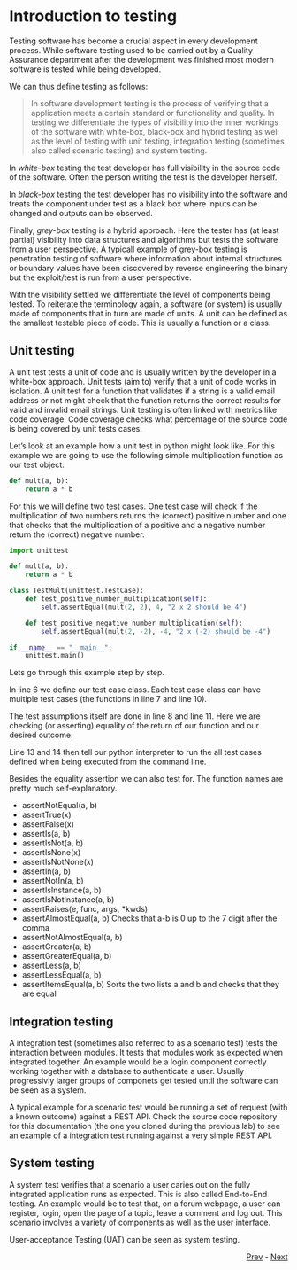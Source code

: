 # Introduction to testing

Testing software has become a crucial aspect in every development process. While software testing used to be carried out by a Quality Assurance department after the development was finished most modern software is tested while being developed.

We can thus define testing as follows:

> In software development testing is the process of verifying that a application meets a certain standard or functionality and quality. In testing we differentiate the types of visibility into the inner workings of the software with white-box, black-box and hybrid testing as well as the level of testing with unit testing, integration testing (sometimes also called scenario testing) and system testing.

In *white-box* testing the test developer has full visibility in the source code of the software. Often the person writing the test is the developer herself.

In *black-box* testing the test developer has no visibility into the software and treats the component under test as a black box where inputs can be changed and outputs can be observed.

Finally, *grey-box* testing is a hybrid approach. Here the tester has (at least partial) visibility into data structures and algorithms but tests the software from a user perspective. A typicall example of grey-box testing is penetration testing of software where information about internal structures or boundary values have been discovered by reverse engineering the binary but the exploit/test is run from a user perspective.

With the visibility settled we differentiate the level of components being tested. To reiterate the terminology again, a software (or system) is usually made of components that in turn are made of units. A unit can be defined as the smallest testable piece of code. This is usually a function or a class.

## Unit testing

A unit test tests a unit of code and is usually written by the developer in a white-box approach. Unit tests (aim to) verify that a unit of code works in isolation. A unit test for a function that validates if a string is a valid email address or not might check that the function returns the correct results for valid and invalid email strings. Unit testing is often linked with metrics like code coverage. Code coverage checks what percentage of the source code is being covered by unit tests cases.

Let’s look at an example how a unit test in python might look like. For this example we are going to use the following simple multiplication function as our test object:

```python
def mult(a, b):
    return a * b
```

For this we will define two test cases. One test case will check if the multiplication of two numbers returns the (correct) positive number and one that checks that the multiplication of a positive and a negative number return the (correct) negative number.

```python
import unittest

def mult(a, b):
    return a * b

class TestMult(unittest.TestCase):
    def test_positive_number_multiplication(self):
        self.assertEqual(mult(2, 2), 4, "2 x 2 should be 4")

    def test_positive_negative_number_multiplication(self):
        self.assertEqual(mult(2, -2), -4, "2 x (-2) should be -4")

if __name__ == "__main__":
    unittest.main()
```

Lets go through this example step by step.

In line 6 we define our test case class. Each test case class can have multiple test cases (the functions in line 7 and line 10).

The test assumptions itself are done in line 8 and line 11. Here we are checking (or asserting) equality of the return of our function and our desired outcome.

Line 13 and 14 then tell our python interpreter to run the all test cases defined when being executed from the command line.

Besides the equality assertion we can also test for. The function names are pretty much self-explanatory.


* assertNotEqual(a, b)
* assertTrue(x)
* assertFalse(x)
* assertIs(a, b)
* assertIsNot(a, b)
* assertIsNone(x)
* assertIsNotNone(x)
* assertIn(a, b)
* assertNotIn(a, b)
* assertIsInstance(a, b)
* assertIsNotInstance(a, b)
* assertRaises(e, func, args, *kwds)
* assertAlmostEqual(a, b) Checks that a-b is 0 up to the 7 digit after the comma
* assertNotAlmostEqual(a, b)
* assertGreater(a, b)
* assertGreaterEqual(a, b)
* assertLess(a, b)
* assertLessEqual(a, b)
* assertItemsEqual(a, b) Sorts the two lists a and b and checks that they are equal


## Integration testing

A integration test (sometimes also referred to as a scenario test) tests the interaction between modules. It tests that modules work as expected when integrated together. An example would be a login component correctly working together with a database to authenticate a user. Usually progressivly larger groups of componets get tested until the software can be seen as a system.

A typical example for a scenario test would be running a set of request (with a known outcome) against a REST API. Check the source code repository for this documentation (the one you cloned during the previous lab) to see an example of a integration test running against a very simple REST API.

## System testing

A system test verifies that a scenario a user caries out on the fully integrated application runs as expected. This is also called End-to-End testing. An example would be to test that, on a forum webpage, a user can register, login, open the page of a topic, leave a comment and log out. This scenario involves a variety of components as well as the user interface.

User-acceptance Testing (UAT) can be seen as system testing.

<div align="right">
   
   [Prev](06_automate-k8s.md) - [Next](08_write-test.md)
</div>